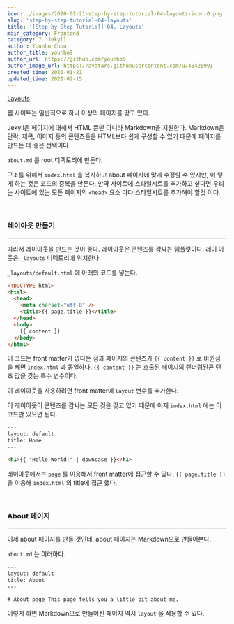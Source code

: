 ```yaml
---
icon: ./images/2020-01-21-step-by-step-tutorial-04-layouts-icon-0.png
slug: 'step-by-step-tutorial-04-layouts'
title: '[Step by Step Tutorial] 04. Layouts'
main_category: Frontend
category: 7. Jekyll
author: Younho Choo
author_title: younho9
author_url: https://github.com/younho9
author_image_url: https://avatars.githubusercontent.com/u/48426991
created_time: 2020-01-21
updated_time: 2021-02-15
---
```


[Layouts](https://jekyllrb.com/docs/step-by-step/04-layouts/)

웹 사이트는 일반적으로 하나 이상의 페이지를 갖고 있다.

Jekyll은 페이지에 대해서 HTML 뿐만 아니라 Markdown을 지원한다. Markdown은 단락,
제목, 이미지 등의 콘텐츠들을 HTML보다 쉽게 구성할 수 있기 때문에 페이지를 만드는
데 좋은 선택이다.

`about.md` 를 root 디렉토리에 만든다.

구조를 위해서 `index.html` 을 복사하고 about 페이지에 맞게 수정할 수 있지만, 이
렇게 하는 것은 코드의 중복을 만든다. 만약 사이트에 스타일시트를 추가하고 싶다면
우리는 사이트에 있는 모든 페이지의 `<head>` 요소 마다 스타일시트를 추가해야 할것
이다.

<br />

### 레이아웃 만들기

---

따라서 레이아웃을 만드는 것이 좋다. 레이아웃은 콘텐츠를 감싸는 템플릿이다. 레이
아웃은 `_layouts` 디렉토리에 위치한다.

`_layouts/default.html` 에 아래의 코드를 넣는다.

```html
<!DOCTYPE html>
<html>
  <head>
    <meta charset="utf-8" />
    <title>{{ page.title }}</title>
  </head>
  <body>
    {{ content }}
  </body>
</html>
```

이 코드는 front matter가 없다는 점과 페이지의 콘텐츠가 `{{ content }}` 로 바뀐점
을 빼면 `index.html` 과 동일하다. `{{ content }}` 는 호출된 페이지의 렌더링된콘
텐츠 값을 갖는 특수 변수이다.

이 레이아웃을 사용하려면 front matter에 `layout` 변수를 추가한다.

이 레이아웃이 콘텐츠를 감싸는 모든 것을 갖고 있기 때문에 이제 `index.html` 에는
이 코드만 있으면 된다.

```html
---
layout: default
title: Home
---

<h1>{{ "Hello World!" | downcase }}</h1>
```

레이아웃에서는 `page` 를 이용해서 front matter에 접근할 수 있다.
`{{ page.title }}` 을 이용해 `index.html` 의 title에 접근 했다.

<br />

### About 페이지

---

이제 about 페이지를 만들 것인데, about 페이지는 Markdown으로 만들어본다.

`about.md` 는 이러하다.

```html
---
layout: default
title: About
---

# About page This page tells you a little bit about me.
```

이렇게 하면 Markdown으로 만들어진 페이지 역시 `layout` 을 적용할 수 있다.
